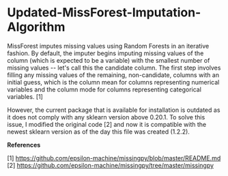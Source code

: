 # Updated-MissForest-Imputation-Algorithm

MissForest imputes missing values using Random Forests in an iterative fashion. By default, the imputer begins imputing missing values of the column (which is expected to be a variable) with the smallest number of missing values -- let's call this the candidate column. The first step involves filling any missing values of the remaining, non-candidate, columns with an initial guess, which is the column mean for columns representing numerical variables and the column mode for columns representing categorical variables. [1]

However, the current package that is available for installation is outdated as it does not comply with any sklearn version above 0.20.1. To solve this issue, I modified the original code [2] and now it is compatible with the newest sklearn version as of the day this file was created (1.2.2). 

**References**

[1] https://github.com/epsilon-machine/missingpy/blob/master/README.md
[2] https://github.com/epsilon-machine/missingpy/tree/master/missingpy
